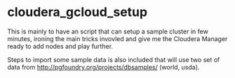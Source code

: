 # cloudera_gcloud_setup
This is mainly to have an script that can setup a sample cluster in few minutes, ironing the main tricks invovled and give me the Cloudera Manager ready to add nodes and play further.

Steps to import some sample data is also included that will use two set of data from http://pgfoundry.org/projects/dbsamples/ (world, usda).
